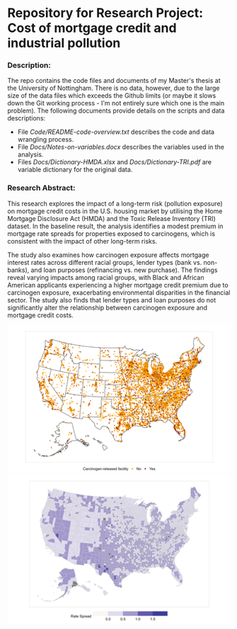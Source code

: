 # Repository for Research Project: Cost of mortgage credit and industrial pollution

### Description: 
The repo contains the code files and documents of my Master's thesis at the University of Nottingham. There is no data, however, due to the large size of the data files which exceeds the Github limits (or maybe it slows down the Git working process - I'm not entirely sure which one is the main problem). The following documents provide details on the scripts and data descriptions:
- File _Code/README-code-overview.txt_ describes the code and data wrangling process.<br />
- File _Docs/Notes-on-variables.docx_ describes the variables used in the analysis.<br />
- Files _Docs/Dictionary-HMDA.xlsx_ and _Docs/Dictionary-TRI.pdf_ are variable dictionary for the original data.

### Research Abstract:
This research explores the impact of a long-term risk (pollution exposure) on mortgage credit costs in the U.S. housing market by utilising the Home Mortgage Disclosure Act (HMDA) and the Toxic Release Inventory (TRI) dataset. In the baseline result, the analysis identifies a modest premium in mortgage rate spreads for properties exposed to carcinogens, which is consistent with the impact of other long-term risks.

The study also examines how carcinogen exposure affects mortgage interest rates across different racial groups, lender types (bank vs. non-banks), and loan purposes (refinancing vs. new purchase). The findings reveal varying impacts among racial groups, with Black and African American applicants experiencing a higher mortgage credit premium due to carcinogen exposure, exacerbating environmental disparities in the financial sector. The study also finds that lender types and loan purposes do not significantly alter the relationship between carcinogen exposure and mortgage credit costs.

<img src="https://raw.githubusercontent.com/kienhng/mortgage-and-pollution/refs/heads/main/Graphs/facility_map.jpg" alt="Map of US carcinogen-released facility">
<img src="https://raw.githubusercontent.com/kienhng/mortgage-and-pollution/refs/heads/main/Graphs/rate_map.jpg" alt="Map of mortgage rate spread by counties">
